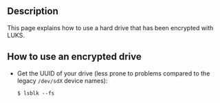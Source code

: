 Description
-----------

This page explains how to use a hard drive that has been encrypted with LUKS.


How to use an encrypted drive
-----------------------------

* Get the UUID of your drive (less prone to problems compared to the legacy `/dev/sdX` device names):

   ```
   $ lsblk --fs
   ```
